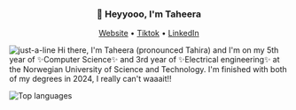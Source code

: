 <h3 align="center">👋 Heyyooo, I'm Taheera</h3>
<p align="center">
  <a href="https://www.taheera.no">Website</a> •
  <a href="https://www.tiktok.com/@taheera.py">Tiktok</a> •
  <a href="https://www.linkedin.com/in/taheera-ahmed-997750158/">LinkedIn</a> 
</p>

![just-a-line]([http://url/to/img.png](https://github.com/taheeraahmed/taheeraahmed/blob/main/pastel-pink-blue-glittery-background.jpg?raw=true)) 
Hi there, I'm Taheera (pronounced Tahira) and I'm on my 5th year of ✨Computer Science✨ and 3rd year of ✨Electrical engineering✨ at the Norwegian University of Science and Technology. I'm finished with both of my degrees in 2024, I really can't waaait!! 

![Top languages](https://github-readme-stats.vercel.app/api/top-langs/?username=taheeraahmed&hide=jupyter%20notebook&show_icons=true&theme=radical/)

